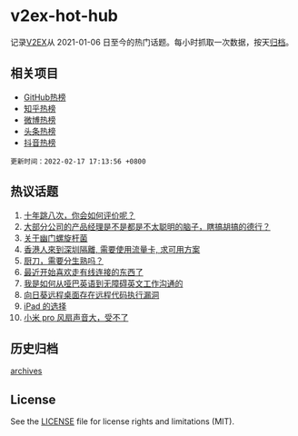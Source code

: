 # v2ex-hot-hub

 记录[V2EX](https://www.v2ex.com/)从 2021-01-06 日至今的热门话题。每小时抓取一次数据，按天[归档](archives)。
 
 ## 相关项目

- [GitHub热榜](https://github.com/lonnyzhang423/github-hot-hub)
- [知乎热榜](https://github.com/lonnyzhang423/zhihu-hot-hub)
- [微博热榜](https://github.com/lonnyzhang423/weibo-hot-hub)
- [头条热榜](https://github.com/lonnyzhang423/toutiao-hot-hub)
- [抖音热榜](https://github.com/lonnyzhang423/douyin-hot-hub)


 `更新时间：2022-02-17 17:13:56 +0800`

## 热议话题

1. [十年跳八次，你会如何评价呢？](https://www.v2ex.com/t/834420)
1. [大部分公司的产品经理是不是都是不太聪明的脑子，瞎搞胡搞的德行？](https://www.v2ex.com/t/834415)
1. [关于幽门螺旋杆菌](https://www.v2ex.com/t/834315)
1. [香港人來到深圳隔離, 需要使用流量卡, 求可用方案](https://www.v2ex.com/t/834365)
1. [厨刀，需要分生熟吗？](https://www.v2ex.com/t/834384)
1. [最近开始喜欢走有线连接的东西了](https://www.v2ex.com/t/834383)
1. [我是如何从哑巴英语到无障碍英文工作沟通的](https://www.v2ex.com/t/834388)
1. [向日葵远程桌面存在远程代码执行漏洞](https://www.v2ex.com/t/834350)
1. [iPad 的选择](https://www.v2ex.com/t/834394)
1. [小米 pro 风扇声音大，受不了](https://www.v2ex.com/t/834395)

## 历史归档

[archives](archives)

## License

See the [LICENSE](LICENSE) file for license rights and limitations (MIT).
